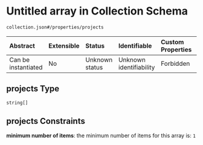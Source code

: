 # Untitled array in Collection Schema

```txt
collection.json#/properties/projects
```



| Abstract            | Extensible | Status         | Identifiable            | Custom Properties | Additional Properties | Access Restrictions | Defined In                                                               |
| :------------------ | :--------- | :------------- | :---------------------- | :---------------- | :-------------------- | :------------------ | :----------------------------------------------------------------------- |
| Can be instantiated | No         | Unknown status | Unknown identifiability | Forbidden         | Allowed               | none                | [collection.json\*](../../../out/collection.json "open original schema") |

## projects Type

`string[]`

## projects Constraints

**minimum number of items**: the minimum number of items for this array is: `1`
